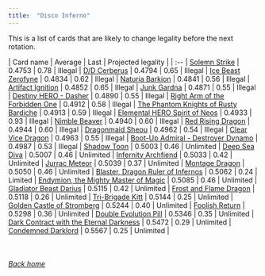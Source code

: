 ```yaml
---
title:  "Disco Inferno"
---
```


This is a list of cards that are likely to change legality before the next rotation.

| Card name | Average | Last | Projected legality |
| :-- |
[Solemn Strike](https://db.ygoprodeck.com/card/?search=Solemn%20Strike) | 0.4753 | 0.78 | Illegal |
[D/D Cerberus](https://db.ygoprodeck.com/card/?search=D/D%20Cerberus) | 0.4794 | 0.65 | Illegal |
[Ice Beast Zerofyne](https://db.ygoprodeck.com/card/?search=Ice%20Beast%20Zerofyne) | 0.4834 | 0.62 | Illegal |
[Naturia Barkion](https://db.ygoprodeck.com/card/?search=Naturia%20Barkion) | 0.4841 | 0.56 | Illegal |
[Artifact Ignition](https://db.ygoprodeck.com/card/?search=Artifact%20Ignition) | 0.4852 | 0.65 | Illegal |
[Junk Gardna](https://db.ygoprodeck.com/card/?search=Junk%20Gardna) | 0.4871 | 0.55 | Illegal |
[Destiny HERO - Dasher](https://db.ygoprodeck.com/card/?search=Destiny%20HERO%20-%20Dasher) | 0.4890 | 0.55 | Illegal |
[Right Arm of the Forbidden One](https://db.ygoprodeck.com/card/?search=Right%20Arm%20of%20the%20Forbidden%20One) | 0.4912 | 0.58 | Illegal |
[The Phantom Knights of Rusty Bardiche](https://db.ygoprodeck.com/card/?search=The%20Phantom%20Knights%20of%20Rusty%20Bardiche) | 0.4913 | 0.59 | Illegal |
[Elemental HERO Spirit of Neos](https://db.ygoprodeck.com/card/?search=Elemental%20HERO%20Spirit%20of%20Neos) | 0.4933 | 0.93 | Illegal |
[Nimble Beaver](https://db.ygoprodeck.com/card/?search=Nimble%20Beaver) | 0.4940 | 0.60 | Illegal |
[Red Rising Dragon](https://db.ygoprodeck.com/card/?search=Red%20Rising%20Dragon) | 0.4944 | 0.60 | Illegal |
[Dragonmaid Sheou](https://db.ygoprodeck.com/card/?search=Dragonmaid%20Sheou) | 0.4962 | 0.54 | Illegal |
[Clear Vice Dragon](https://db.ygoprodeck.com/card/?search=Clear%20Vice%20Dragon) | 0.4963 | 0.55 | Illegal |
[Boot-Up Admiral - Destroyer Dynamo](https://db.ygoprodeck.com/card/?search=Boot-Up%20Admiral%20-%20Destroyer%20Dynamo) | 0.4987 | 0.53 | Illegal |
[Shadow Toon](https://db.ygoprodeck.com/card/?search=Shadow%20Toon) | 0.5003 | 0.46 | Unlimited |
[Deep Sea Diva](https://db.ygoprodeck.com/card/?search=Deep%20Sea%20Diva) | 0.5007 | 0.46 | Unlimited |
[Infernity Archfiend](https://db.ygoprodeck.com/card/?search=Infernity%20Archfiend) | 0.5033 | 0.42 | Unlimited |
[Jurrac Meteor](https://db.ygoprodeck.com/card/?search=Jurrac%20Meteor) | 0.5039 | 0.37 | Unlimited |
[Montage Dragon](https://db.ygoprodeck.com/card/?search=Montage%20Dragon) | 0.5050 | 0.46 | Unlimited |
[Blaster, Dragon Ruler of Infernos](https://db.ygoprodeck.com/card/?search=Blaster,%20Dragon%20Ruler%20of%20Infernos) | 0.5062 | 0.24 | Limited |
[Endymion, the Mighty Master of Magic](https://db.ygoprodeck.com/card/?search=Endymion,%20the%20Mighty%20Master%20of%20Magic) | 0.5085 | 0.46 | Unlimited |
[Gladiator Beast Darius](https://db.ygoprodeck.com/card/?search=Gladiator%20Beast%20Darius) | 0.5115 | 0.42 | Unlimited |
[Frost and Flame Dragon](https://db.ygoprodeck.com/card/?search=Frost%20and%20Flame%20Dragon) | 0.5118 | 0.26 | Unlimited |
[Tri-Brigade Kitt](https://db.ygoprodeck.com/card/?search=Tri-Brigade%20Kitt) | 0.5144 | 0.25 | Unlimited |
[Golden Castle of Stromberg](https://db.ygoprodeck.com/card/?search=Golden%20Castle%20of%20Stromberg) | 0.5244 | 0.40 | Unlimited |
[Foolish Return](https://db.ygoprodeck.com/card/?search=Foolish%20Return) | 0.5298 | 0.36 | Unlimited |
[Double Evolution Pill](https://db.ygoprodeck.com/card/?search=Double%20Evolution%20Pill) | 0.5346 | 0.35 | Unlimited |
[Dark Contract with the Eternal Darkness](https://db.ygoprodeck.com/card/?search=Dark%20Contract%20with%20the%20Eternal%20Darkness) | 0.5472 | 0.29 | Unlimited |
[Condemned Darklord](https://db.ygoprodeck.com/card/?search=Condemned%20Darklord) | 0.5567 | 0.25 | Unlimited |

<br>

###### [Back home](index)
